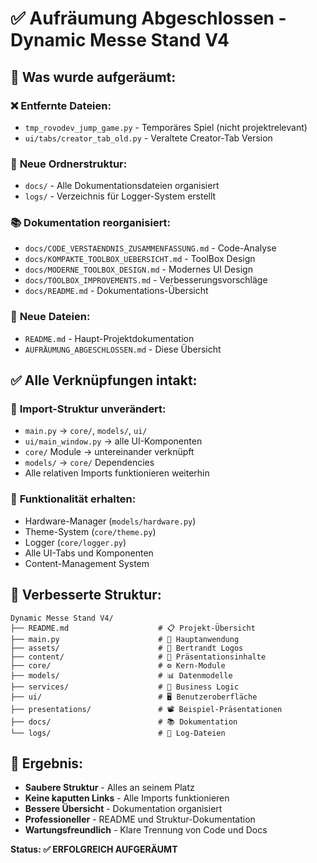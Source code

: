 # ✅ Aufräumung Abgeschlossen - Dynamic Messe Stand V4

## 🧹 Was wurde aufgeräumt:

### ❌ **Entfernte Dateien:**
- `tmp_rovodev_jump_game.py` - Temporäres Spiel (nicht projektrelevant)
- `ui/tabs/creator_tab_old.py` - Veraltete Creator-Tab Version

### 📁 **Neue Ordnerstruktur:**
- `docs/` - Alle Dokumentationsdateien organisiert
- `logs/` - Verzeichnis für Logger-System erstellt

### 📚 **Dokumentation reorganisiert:**
- `docs/CODE_VERSTAENDNIS_ZUSAMMENFASSUNG.md` - Code-Analyse
- `docs/KOMPAKTE_TOOLBOX_UEBERSICHT.md` - ToolBox Design
- `docs/MODERNE_TOOLBOX_DESIGN.md` - Modernes UI Design
- `docs/TOOLBOX_IMPROVEMENTS.md` - Verbesserungsvorschläge
- `docs/README.md` - Dokumentations-Übersicht

### 📄 **Neue Dateien:**
- `README.md` - Haupt-Projektdokumentation
- `AUFRÄUMUNG_ABGESCHLOSSEN.md` - Diese Übersicht

## ✅ **Alle Verknüpfungen intakt:**

### 🔗 **Import-Struktur unverändert:**
- `main.py` → `core/`, `models/`, `ui/`
- `ui/main_window.py` → alle UI-Komponenten
- `core/` Module → untereinander verknüpft
- `models/` → `core/` Dependencies
- Alle relativen Imports funktionieren weiterhin

### 🎯 **Funktionalität erhalten:**
- Hardware-Manager (`models/hardware.py`)
- Theme-System (`core/theme.py`)
- Logger (`core/logger.py`)
- Alle UI-Tabs und Komponenten
- Content-Management System

## 🚀 **Verbesserte Struktur:**

```
Dynamic Messe Stand V4/
├── README.md                    # 📋 Projekt-Übersicht
├── main.py                      # 🚀 Hauptanwendung
├── assets/                      # 🎨 Bertrandt Logos
├── content/                     # 📄 Präsentationsinhalte
├── core/                        # ⚙️ Kern-Module
├── models/                      # 📊 Datenmodelle
├── services/                    # 🔧 Business Logic
├── ui/                          # 🖥️ Benutzeroberfläche
├── presentations/               # 📽️ Beispiel-Präsentationen
├── docs/                        # 📚 Dokumentation
└── logs/                        # 📝 Log-Dateien
```

## 🎉 **Ergebnis:**
- **Saubere Struktur** - Alles an seinem Platz
- **Keine kaputten Links** - Alle Imports funktionieren
- **Bessere Übersicht** - Dokumentation organisiert
- **Professioneller** - README und Struktur-Dokumentation
- **Wartungsfreundlich** - Klare Trennung von Code und Docs

**Status: ✅ ERFOLGREICH AUFGERÄUMT**